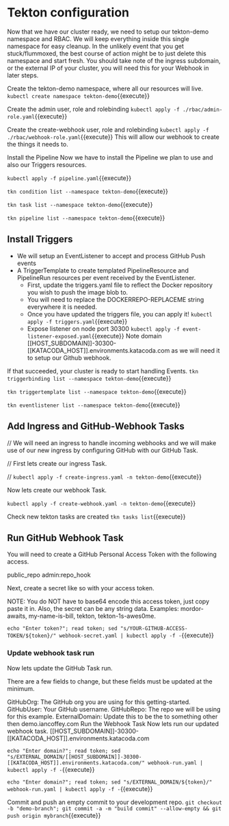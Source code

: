 
# Tekton configuration
Now that we have our cluster ready, we need to setup our tekton-demo namespace and RBAC. We will keep everything inside this single namespace for easy cleanup. In the unlikely event that you get stuck/flummoxed, the best course of action might be to just delete this namespace and start fresh. You should take note of the ingress subdomain, or the external IP of your cluster, you will need this for your Webhook in later steps.

Create the tekton-demo namespace, where all our resources will live.
`kubectl create namespace tekton-demo`{{execute}}

Create the admin user, role and rolebinding
`kubectl apply -f ./rbac/admin-role.yaml`{{execute}}

Create the create-webhook user, role and rolebinding
`kubectl apply -f ./rbac/webhook-role.yaml`{{execute}}
This will allow our webhook to create the things it needs to.

Install the Pipeline
Now we have to install the Pipeline we plan to use and also our Triggers resources.

`kubectl apply -f pipeline.yaml`{{execute}}

`tkn condition list --namespace tekton-demo`{{execute}}

`tkn task list --namespace tekton-demo`{{execute}}

`tkn pipeline list --namespace tekton-demo`{{execute}}

## Install Triggers

- We will setup an EventListener to accept and process GitHub Push events
- A TriggerTemplate to create templated PipelineResource and PipelineRun resources per event received by the EventListener.
  - First, update the triggers.yaml file to reflect the Docker repository you wish to push the image blob to.
  - You will need to replace the DOCKERREPO-REPLACEME string everywhere it is needed.
  - Once you have updated the triggers file, you can apply it!
    `kubectl apply -f triggers.yaml`{{execute}}
  - Expose listener on node port 30300
    `kubectl apply -f event-listener-exposed.yaml`{{execute}}
    Note domain [[HOST_SUBDOMAIN]]-30300-[[KATACODA_HOST]].environments.katacoda.com as we will need it to setup our Github webhook.

If that succeeded, your cluster is ready to start handling Events.
`tkn triggerbinding list --namespace tekton-demo`{{execute}}

`tkn triggertemplate list --namespace tekton-demo`{{execute}}

`tkn eventlistener list --namespace tekton-demo`{{execute}}


## Add Ingress and GitHub-Webhook Tasks
// We will need an ingress to handle incoming webhooks and we will make use of our new ingress by configuring GitHub with our GitHub Task.

// First lets create our ingress Task.

// `kubectl apply -f create-ingress.yaml -n tekton-demo`{{execute}}

Now lets create our webhook Task.

`kubectl apply -f create-webhook.yaml -n tekton-demo`{{execute}}

Check new tekton tasks are created
`tkn tasks list`{{execute}}


<!-- ## Run Ingress Task
### Update the Ingress TaskRun
Note: If you are running on GKE, the default Ingress will not work. Instead, follow the instructions to use an Nginx Ingress here

Lets first update the TaskRun to make any needed changes

Edit the ingress-run.yaml file to adjust the settings.

At the minimum, you will need to update the ExternalDomain field to match your own DNS name.

Run the Ingress Task
When you are ready, run the ingress Task.

`kubectl apply -f ingress-run.yaml` -->


## Run GitHub Webhook Task
You will need to create a GitHub Personal Access Token with the following access.

public_repo
admin:repo_hook

Next, create a secret like so with your access token.

NOTE: You do NOT have to base64 encode this access token, just copy paste it in. Also, the secret can be any string data. Examples: mordor-awaits, my-name-is-bill, tekton, tekton-1s-awes0me.

`echo "Enter token?"; read token; sed "s/YOUR-GITHUB-ACCESS-TOKEN/${token}/" webhook-secret.yaml | kubectl apply -f -`{{execute}}


### Update webhook task run
Now lets update the GitHub Task run.

There are a few fields to change, but these fields must be updated at the minimum.

GitHubOrg: The GitHub org you are using for this getting-started.
GitHubUser: Your GitHub username.
GitHubRepo: The repo we will be using for this example.
ExternalDomain: Update this to be the to something other then demo.iancoffey.com
Run the Webhook Task
Now lets run our updated webhook task.
[[HOST_SUBDOMAIN]]-30300-[[KATACODA_HOST]].environments.katacoda.com

`echo "Enter domain?"; read token; sed "s/EXTERNAL_DOMAIN/[[HOST_SUBDOMAIN]]-30300-[[KATACODA_HOST]].environments.katacoda.com/" webhook-run.yaml | kubectl apply -f -`{{execute}}

`echo "Enter domain?"; read token; sed "s/EXTERNAL_DOMAIN/${token}/" webhook-run.yaml | kubectl apply -f -`{{execute}}

Commit and push an empty commit to your development repo.
`git checkout -b "demo-branch"; git commit -a -m "build commit" --allow-empty && git push origin mybranch`{{execute}}